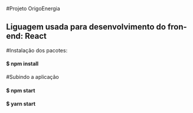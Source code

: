 #Projeto OrigoEnergia

## Liguagem usada para desenvolvimento do fron-end: React

#Instalação dos pacotes:

#### $ npm install

#Subindo a aplicação
#### $ npm start
####
#### $ yarn start


